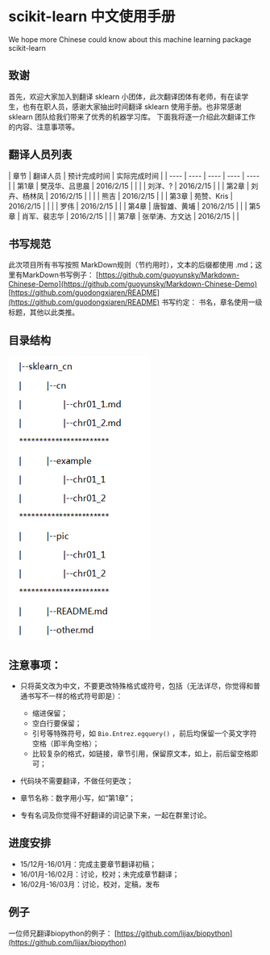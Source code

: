 # scikit-learn 中文使用手册

We hope more Chinese could know about this machine learning package scikit-learn

## 致谢

首先，欢迎大家加入到翻译 sklearn 小团体，此次翻译团体有老师，有在读学生，也有在职人员，感谢大家抽出时间翻译 sklearn 使用手册。也非常感谢 sklearn 团队给我们带来了优秀的机器学习库。
下面我将逐一介绍此次翻译工作的内容、注意事项等。

## 翻译人员列表

|  章节  |    翻译人员    |  预计完成时间  |  实际完成时间  |
| ---- | ---- | ---- | ---- | ---- |
|  第1章 |  樊茂华、吕思晨 |   2016/2/15  |              |
|       |    刘洋、?      |   2016/2/15  |              |
|  第2章 |  刘卉、杨林凤   |   2016/2/15  |              |
|       |      熊吉       |   2016/2/15  |              |
|  第3章 |  苑赞、Kris     |   2016/2/15  |              |
|       |       罗伟      |   2016/2/15  |              |
|  第4章 |  唐智雄、黄埔   |   2016/2/15  |              |
|  第5章 |   肖军、裴志华   |   2016/2/15  |              |
|  第7章 |  张举涛、方文达  |   2016/2/15  |              |

## 书写规范

此次项目所有书写按照 MarkDown规则（节约用时），文本的后缀都使用 .md；这里有MarkDown书写例子：
[https://github.com/guoyunsky/Markdown-Chinese-Demo](https://github.com/guoyunsky/Markdown-Chinese-Demo)
[https://github.com/guodongxiaren/README](https://github.com/guodongxiaren/README)
书写约定：
书名，章名使用一级标题，其他以此类推。

## 目录结构

![img](pic/readme/treeDir.jpg)

## 注意事项：

*   只将英文改为中文，不要更改特殊格式或符号，包括（无法详尽，你觉得和普通书写不一样的格式符号即是）：

    *   缩进保留；
    *   空白行要保留；
    *   引号等特殊符号，如 `Bio.Entrez.egquery()` ，前后均保留一个英文字符空格（即半角空格）；
    *   比较复杂的格式，如链接，章节引用，保留原文本，如上，前后留空格即可；

*   代码块不需要翻译，不做任何更改；

*   章节名称：数字用小写，如“第1章”；
*   专有名词及你觉得不好翻译的词记录下来，一起在群里讨论。

## 进度安排

*   15/12月-16/01月：完成主要章节翻译初稿；
*   16/01月-16/02月：讨论，校对；未完成章节翻译；
*   16/02月-16/03月：讨论，校对，定稿，发布

## 例子

一位师兄翻译biopython的例子：
[https://github.com/lijax/biopython](https://github.com/lijax/biopython)